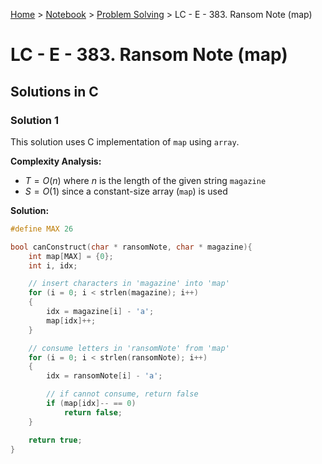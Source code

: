 <a href="../../">Home</a> > <a href="../notebook">Notebook</a> > <a href="./">Problem Solving</a> > LC - E - 383. Ransom Note (map)

# LC - E - 383. Ransom Note (map)



## Solutions in C

### Solution 1

This solution uses C implementation of `map` using `array`.

**Complexity Analysis:**

* $T = O(n)$ where $n$ is the length of the given string `magazine`
* $S = O(1)$ since a constant-size array (`map`) is used

**Solution:**

```cpp
#define MAX 26

bool canConstruct(char * ransomNote, char * magazine){
    int map[MAX] = {0};
    int i, idx;

    // insert characters in 'magazine' into 'map'
    for (i = 0; i < strlen(magazine); i++)
    {
        idx = magazine[i] - 'a';
        map[idx]++;
    }

    // consume letters in 'ransomNote' from 'map'
    for (i = 0; i < strlen(ransomNote); i++)
    {
        idx = ransomNote[i] - 'a';

        // if cannot consume, return false
        if (map[idx]-- == 0)
            return false;
    }

    return true; 
}
```

